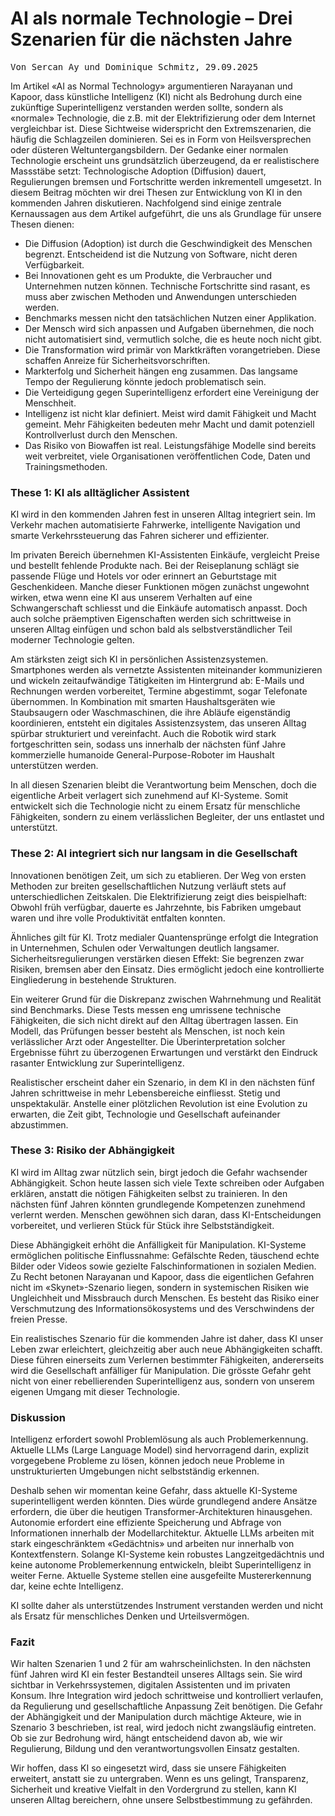 # AI als normale Technologie – Drei Szenarien für die nächsten Jahre

<span style="font-family: monospace;">Von Sercan Ay und Dominique Schmitz, 29.09.2025</span>

Im Artikel «AI as Normal Technology» argumentieren Narayanan und Kapoor, dass künstliche Intelligenz (KI) nicht als Bedrohung durch eine zukünftige Superintelligenz verstanden werden sollte, sondern als «normale» Technologie, die z.B. mit der Elektrifizierung oder dem Internet vergleichbar ist. Diese Sichtweise widerspricht den Extremszenarien, die häufig die Schlagzeilen dominieren. Sei es in Form von Heilsversprechen oder düsteren Weltuntergangsbildern. Der Gedanke einer normalen Technologie erscheint uns grundsätzlich überzeugend, da er realistischere Massstäbe setzt: Technologische Adoption (Diffusion) dauert, Regulierungen bremsen und Fortschritte werden inkrementell umgesetzt. 
In diesem Beitrag möchten wir drei Thesen zur Entwicklung von KI in den kommenden Jahren diskutieren. Nachfolgend sind einige zentrale Kernaussagen aus dem Artikel aufgeführt, die uns als Grundlage für unsere Thesen dienen:

- Die Diffusion (Adoption) ist durch die Geschwindigkeit des Menschen begrenzt. Entscheidend ist die Nutzung von Software, nicht deren Verfügbarkeit.
- Bei Innovationen geht es um Produkte, die Verbraucher und Unternehmen nutzen können. Technische Fortschritte sind rasant, es muss aber zwischen Methoden und Anwendungen unterschieden werden. 
- Benchmarks messen nicht den tatsächlichen Nutzen einer Applikation.
- Der Mensch wird sich anpassen und Aufgaben übernehmen, die noch nicht automatisiert sind, vermutlich solche, die es heute noch nicht gibt.
- Die Transformation wird primär von Marktkräften vorangetrieben. Diese schaffen Anreize für Sicherheitsvorschriften.
- Markterfolg und Sicherheit hängen eng zusammen. Das langsame Tempo der Regulierung könnte jedoch problematisch sein.
- Die Verteidigung gegen Superintelligenz erfordert eine Vereinigung der Menschheit.
- Intelligenz ist nicht klar definiert. Meist wird damit Fähigkeit und Macht gemeint. Mehr Fähigkeiten bedeuten mehr Macht und damit potenziell Kontrollverlust durch den Menschen.
- Das Risiko von Biowaffen ist real. Leistungsfähige Modelle sind bereits weit verbreitet, viele Organisationen veröffentlichen Code, Daten und Trainingsmethoden.

### These 1: KI als alltäglicher Assistent

KI wird in den kommenden Jahren fest in unseren Alltag integriert sein. Im Verkehr machen automatisierte Fahrwerke, intelligente Navigation und smarte Verkehrssteuerung das Fahren sicherer und effizienter.

Im privaten Bereich übernehmen KI-Assistenten Einkäufe, vergleicht Preise und bestellt fehlende Produkte nach. Bei der Reiseplanung schlägt sie passende Flüge und Hotels vor oder erinnert an Geburtstage mit Geschenkideen. Manche dieser Funktionen mögen zunächst ungewohnt wirken, etwa wenn eine KI aus unserem Verhalten auf eine Schwangerschaft schliesst und die Einkäufe automatisch anpasst. Doch auch solche präemptiven Eigenschaften werden sich schrittweise in unseren Alltag einfügen und schon bald als selbstverständlicher Teil moderner Technologie gelten.

Am stärksten zeigt sich KI in persönlichen Assistenzsystemen. Smartphones werden als vernetzte Assistenten miteinander kommunizieren und wickeln zeitaufwändige Tätigkeiten im Hintergrund ab: E-Mails und Rechnungen werden vorbereitet, Termine abgestimmt, sogar Telefonate übernommen. In Kombination mit smarten Haushaltsgeräten wie Staubsaugern oder Waschmaschinen, die ihre Abläufe eigenständig koordinieren, entsteht ein digitales Assistenzsystem, das unseren Alltag spürbar strukturiert und vereinfacht. Auch die Robotik wird stark fortgeschritten sein, sodass uns innerhalb der nächsten fünf Jahre kommerzielle humanoide General-Purpose-Roboter im Haushalt unterstützen werden.

In all diesen Szenarien bleibt die Verantwortung beim Menschen, doch die eigentliche Arbeit verlagert sich zunehmend auf KI-Systeme. Somit entwickelt sich die Technologie nicht zu einem Ersatz für menschliche Fähigkeiten, sondern zu einem verlässlichen Begleiter, der uns entlastet und unterstützt.

### These 2: AI integriert sich nur langsam in die Gesellschaft

Innovationen benötigen Zeit, um sich zu etablieren. Der Weg von ersten Methoden zur breiten gesellschaftlichen Nutzung verläuft stets auf unterschiedlichen Zeitskalen. Die Elektrifizierung zeigt dies beispielhaft: Obwohl früh verfügbar, dauerte es Jahrzehnte, bis Fabriken umgebaut waren und ihre volle Produktivität entfalten konnten.

Ähnliches gilt für KI. Trotz medialer Quantensprünge erfolgt die Integration in Unternehmen, Schulen oder Verwaltungen deutlich langsamer. Sicherheitsregulierungen verstärken diesen Effekt: Sie begrenzen zwar Risiken, bremsen aber den Einsatz. Dies ermöglicht jedoch eine kontrollierte Eingliederung in bestehende Strukturen.

Ein weiterer Grund für die Diskrepanz zwischen Wahrnehmung und Realität sind Benchmarks. Diese Tests messen eng umrissene technische Fähigkeiten, die sich nicht direkt auf den Alltag übertragen lassen. Ein Modell, das Prüfungen besser besteht als Menschen, ist noch kein verlässlicher Arzt oder Angestellter. Die Überinterpretation solcher Ergebnisse führt zu überzogenen Erwartungen und verstärkt den Eindruck rasanter Entwicklung zur Superintelligenz.

Realistischer erscheint daher ein Szenario, in dem KI in den nächsten fünf Jahren schrittweise in mehr Lebensbereiche einfliesst. Stetig und unspektakulär. Anstelle einer plötzlichen Revolution ist eine Evolution zu erwarten, die Zeit gibt, Technologie und Gesellschaft aufeinander abzustimmen.

### These 3: Risiko der Abhängigkeit

KI wird im Alltag zwar nützlich sein, birgt jedoch die Gefahr wachsender Abhängigkeit. Schon heute lassen sich viele Texte schreiben oder Aufgaben erklären, anstatt die nötigen Fähigkeiten selbst zu trainieren. In den nächsten fünf Jahren könnten grundlegende Kompetenzen zunehmend verlernt werden. Menschen gewöhnen sich daran, dass KI-Entscheidungen vorbereitet, und verlieren Stück für Stück ihre Selbstständigkeit.

Diese Abhängigkeit erhöht die Anfälligkeit für Manipulation. KI-Systeme ermöglichen politische Einflussnahme: Gefälschte Reden, täuschend echte Bilder oder Videos sowie gezielte Falschinformationen in sozialen Medien. Zu Recht betonen Narayanan und Kapoor, dass die eigentlichen Gefahren nicht im «Skynet»-Szenario liegen, sondern in systemischen Risiken wie Ungleichheit und Missbrauch durch Menschen. Es besteht das Risiko einer Verschmutzung des Informationsökosystems und des Verschwindens der freien Presse.

Ein realistisches Szenario für die kommenden Jahre ist daher, dass KI unser Leben zwar erleichtert, gleichzeitig aber auch neue Abhängigkeiten schafft. Diese führen einerseits zum Verlernen bestimmter Fähigkeiten, andererseits wird die Gesellschaft anfälliger für Manipulation. Die grösste Gefahr geht nicht von einer rebellierenden Superintelligenz aus, sondern von unserem eigenen Umgang mit dieser Technologie.

### Diskussion

Intelligenz erfordert sowohl Problemlösung als auch Problemerkennung. Aktuelle LLMs (Large Language Model) sind hervorragend darin, explizit vorgegebene Probleme zu lösen, können jedoch neue Probleme in unstrukturierten Umgebungen nicht selbstständig erkennen. 

Deshalb sehen wir momentan keine Gefahr, dass aktuelle KI-Systeme superintelligent werden könnten. Dies würde grundlegend andere Ansätze erfordern, die über die heutigen Transformer-Architekturen hinausgehen. Autonomie erfordert eine effiziente Speicherung und Abfrage von Informationen innerhalb der Modellarchitektur. Aktuelle LLMs arbeiten mit stark eingeschränktem «Gedächtnis» und arbeiten nur innerhalb von Kontextfenstern. Solange KI-Systeme kein robustes Langzeitgedächtnis und keine autonome Problemerkennung entwickeln, bleibt Superintelligenz in weiter Ferne. Aktuelle Systeme stellen eine ausgefeilte Mustererkennung dar, keine echte Intelligenz.

KI sollte daher als unterstützendes Instrument verstanden werden und nicht als Ersatz für menschliches Denken und Urteilsvermögen.

### Fazit

Wir halten Szenarien 1 und 2 für am wahrscheinlichsten. In den nächsten fünf Jahren wird KI ein fester Bestandteil unseres Alltags sein. Sie wird sichtbar in Verkehrssystemen, digitalen Assistenten und im privaten Konsum. Ihre Integration wird jedoch schrittweise und kontrolliert verlaufen, da Regulierung und gesellschaftliche Anpassung Zeit benötigen. Die Gefahr der Abhängigkeit und der Manipulation durch mächtige Akteure, wie in Szenario 3 beschrieben, ist real, wird jedoch nicht zwangsläufig eintreten. Ob sie zur Bedrohung wird, hängt entscheidend davon ab, wie wir Regulierung, Bildung und den verantwortungsvollen Einsatz gestalten.

Wir hoffen, dass KI so eingesetzt wird, dass sie unsere Fähigkeiten erweitert, anstatt sie zu untergraben. Wenn es uns gelingt, Transparenz, Sicherheit und kreative Vielfalt in den Vordergrund zu stellen, kann KI unseren Alltag bereichern, ohne unsere Selbstbestimmung zu gefährden.
